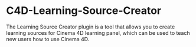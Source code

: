 # C4D-Learning-Source-Creator
The Learning Source Creator plugin is a tool that allows you to create learning sources for Cinema 4D learning panel, which can be used to teach new users how to use Cinema 4D.
